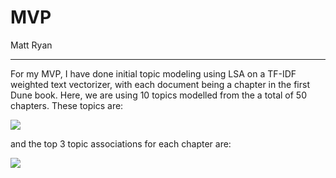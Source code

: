 # MVP
Matt Ryan
___

For my MVP, I have done initial topic modeling using LSA on a TF-IDF weighted text vectorizer, with each document being a chapter in the first Dune book. Here, we are using 10 topics modelled from the a total of 50 chapters. These topics are:

![]('..\Resources\topics.PNG')

and the top 3 topic associations for each chapter are:

![]('..\Resources\document_topic.PNG')